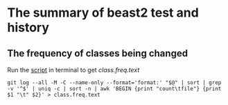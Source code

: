 # The summary of beast2 test and history

## The frequency of classes being changed

Run the [script](https://github.com/garybernhardt/dotfiles/blob/master/bin/git-churn) in terminal to get _class.freq.text_
```batch
git log --all -M -C --name-only --format='format:' "$@" | sort | grep -v '^$' | uniq -c | sort -n | awk 'BEGIN {print "count\tfile"} {print $1 "\t" $2}' > class.freq.text
```


